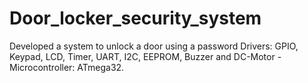# Door_locker_security_system
Developed a system to unlock a door using a password
Drivers: GPIO, Keypad, LCD, Timer, UART, I2C, EEPROM, Buzzer and DC-Motor -
Microcontroller: ATmega32.
